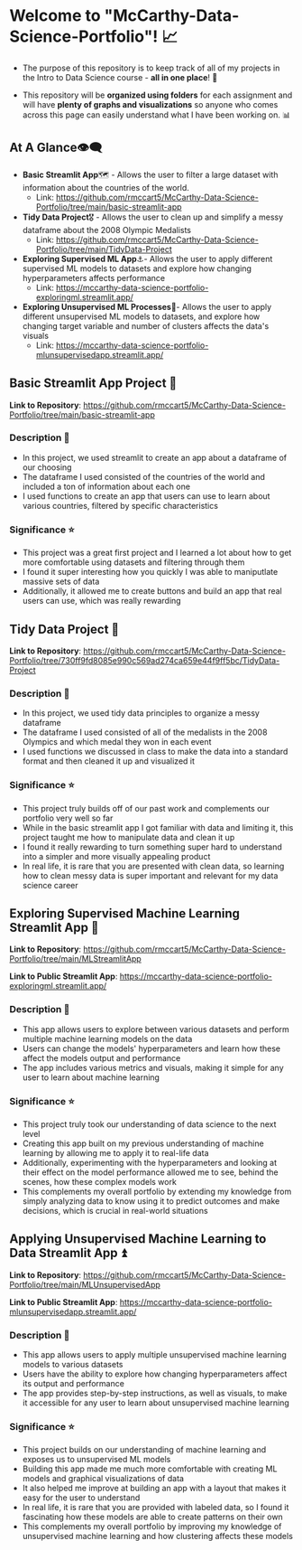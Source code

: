 # Welcome to "McCarthy-Data-Science-Portfolio"! 📈
 + The purpose of this repository is to keep track of all of my projects in the Intro to Data Science course - **all in one place**! 📂
 
 + This repository will be **organized using folders** for each assignment and will have **plenty of graphs and visualizations** so anyone who comes across this page can easily understand what I have been working on. 📊

## At A Glance👁️‍🗨️
* **Basic Streamlit App**🗺️ - Allows the user to filter a large dataset with information about the countries of the world.
  - Link: https://github.com/rmccart5/McCarthy-Data-Science-Portfolio/tree/main/basic-streamlit-app
* **Tidy Data Project**🎖️ - Allows the user to clean up and simplify a messy dataframe about the 2008 Olympic Medalists
  - Link: https://github.com/rmccart5/McCarthy-Data-Science-Portfolio/tree/main/TidyData-Project
* **Exploring Supervised ML App**⚓- Allows the user to apply different supervised ML models to datasets and explore how changing hyperparameters affects performance
  - Link: https://mccarthy-data-science-portfolio-exploringml.streamlit.app/
 * **Exploring Unsupervised ML Processes**🚞- Allows the user to apply different unsupervised ML models to datasets, and explore how changing target variable and number of clusters affects the data's visuals
   - Link: https://mccarthy-data-science-portfolio-mlunsupervisedapp.streamlit.app/

## Basic Streamlit App Project 🐍
**Link to Repository**: https://github.com/rmccart5/McCarthy-Data-Science-Portfolio/tree/main/basic-streamlit-app
### Description 📝
* In this project, we used streamlit to create an app about a dataframe of our choosing
* The dataframe I used consisted of the countries of the world and included a ton of information about each one
* I used functions to create an app that users can use to learn about various countries, filtered by specific characteristics
### Significance ⭐
* This project was a great first project and I learned a lot about how to get more comfortable using datasets and filtering through them
* I found it super interesting how you quickly I was able to maniputlate massive sets of data
* Additionally, it allowed me to create buttons and build an app that real users can use, which was really rewarding


## Tidy Data Project 🧮
**Link to Repository**: https://github.com/rmccart5/McCarthy-Data-Science-Portfolio/tree/730ff9fd8085e990c569ad274ca659e44f9ff5bc/TidyData-Project
### Description 📝
* In this project, we used tidy data principles to organize a messy dataframe
* The dataframe I used consisted of all of the medalists in the 2008 Olympics and which medal they won in each event
* I used functions we discussed in class to make the data into a standard format and then cleaned it up and visualized it
### Significance ⭐
* This project truly builds off of our past work and complements our portfolio very well so far
* While in the basic streamlit app I got familiar with data and limiting it, this project taught me how to manipulate data and clean it up
* I found it really rewarding to turn something super hard to understand into a simpler and more visually appealing product
* In real life, it is rare that you are presented with clean data, so learning how to clean messy data is super important and relevant for my data science career


## Exploring Supervised Machine Learning Streamlit App 🚢
**Link to Repository**: https://github.com/rmccart5/McCarthy-Data-Science-Portfolio/tree/main/MLStreamlitApp

**Link to Public Streamlit App**: https://mccarthy-data-science-portfolio-exploringml.streamlit.app/
### Description 📝
* This app allows users to explore between various datasets and perform multiple machine learning models on the data
* Users can change the models' hyperparameters and learn how these affect the models output and performance
* The app includes various metrics and visuals, making it simple for any user to learn about machine learning
### Significance ⭐
* This project truly took our understanding of data science to the next level
* Creating this app built on my previous understanding of machine learning by allowing me to apply it to real-life data
* Additionally, experimenting with the hyperparameters and looking at their effect on the model performance allowed me to see, behind the scenes, how these complex models work
* This complements my overall portfolio by extending my knowledge from simply analyzing data to know using it to predict outcomes and make decisions, which is crucial in real-world situations


## Applying Unsupervised Machine Learning to Data Streamlit App ⏫
**Link to Repository**: https://github.com/rmccart5/McCarthy-Data-Science-Portfolio/tree/main/MLUnsupervisedApp

**Link to Public Streamlit App**: https://mccarthy-data-science-portfolio-mlunsupervisedapp.streamlit.app/
### Description 📝
* This app allows users to apply multiple unsupervised machine learning models to various datasets
* Users have the ability to explore how changing hyperparameters affect its output and performance
* The app provides step-by-step instructions, as well as visuals, to make it accessible for any user to learn about unsupervised machine learning
### Significance ⭐
* This project builds on our understanding of machine learning and exposes us to unsupervised ML models
* Building this app made me much more comfortable with creating ML models and graphical visualizations of data
* It also helped me improve at building an app with a layout that makes it easy for the user to understand
* In real life, it is rare that you are provided with labeled data, so I found it fascinating how these models are able to create patterns on their own
* This complements my overall portfolio by improving my knowledge of unsupervised machine learning and how clustering affects these models


